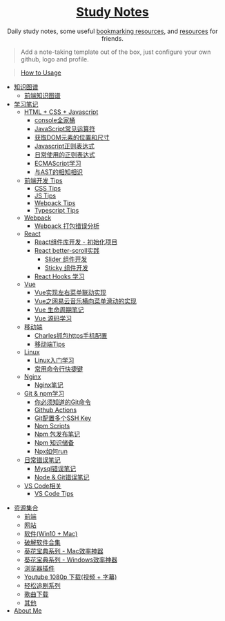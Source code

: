 <!--
 * @Author: Rain120
 * @Date: 2019-09-08 16:50:18
 * @LastEditTime: 2019-09-14 14:37:16
 -->
<h1 align="center">
  <a href="https://rain120.github.io/study-notes">Study Notes</a>
</h1>

<div align="center">
Daily study notes, some useful <a href="https://rain120.github.io/study-notes/#/resources">bookmarking resources</a>, and <a href="https://rain120.github.io/study-notes/#/resources">resources</a> for friends.
</div>

> Add a note-taking template out of the box, just configure your own github, logo and profile.

> [How to Usage](https://github.com/Rain120/study-notes/tree/note-template)

<!-- 学习笔记 -->

- [知识图谱](knowledge-map/guide.md)
  - [前端知识图谱](knowledge-map/fe_knowledge_map.md)
- [学习笔记](notes/guide.md)
  - [HTML + CSS + Javascript](notes/HTML-CSS-Javascript/guide.md)
    - [console全家桶](notes/HTML-CSS-Javascript/console/console-related-note.md)
    - [JavaScript常见运算符](notes/HTML-CSS-Javascript/common-operator/common-operator.md)
    - [获取DOM元素的位置和尺寸](notes/HTML-CSS-Javascript/get-dom-property/get-dom-property.md)
    - [Javascript正则表达式](notes/HTML-CSS-Javascript/regular_expression/regular_expression.md)
    - [日常使用的正则表达式](notes/HTML-CSS-Javascript/regular_expression/common_reg_exps.md)
    - [ECMAScript学习](notes/HTML-CSS-Javascript/es-study/es-guide.md)
    - [与AST的相知相识](notes/HTML-CSS-Javascript/ast/ast.md)
  - [前端开发 Tips](notes/tips/guide.md)
    - [CSS Tips](notes/tips/css-tips.md)
    - [JS Tips](notes/tips/js-tips.md)
    - [Webpack Tips](notes/tips/webpack-tips.md)
    - [Typescript Tips](notes/tips/typescript-tips.md)
  - [Webpack](notes/webpack/guide.md)
    - [Webpack 打包错误分析](notes/webpack/error-analysis/error-analysis.md)
  - [React](notes/react/guide.md)
    - [React组件库开发 - 初始化项目](notes/react/component-library/init.md)
    - [React better-scroll实践](notes/react/better-scroll/better-scroll.md)
      - [Slider 组件开发](notes/react/better-scroll/slider.md)
      - [Sticky 组件开发](notes/react/better-scroll/sticky.md)
    - [React Hooks 学习](notes/react/hooks/hooks.md)
  - [Vue](notes/vue/guide.md)
    - [Vue实现左右菜单联动实现](notes/vue/cascade-menu/cascade-menu.md)
    - [Vue之网易云音乐横向菜单滑动的实现](notes/vue/slide-menu/slide-menu.md)
    - [Vue 生命周期笔记](notes/vue/vue-lifecycle/vue-lifecycle.md)
    - [Vue 源码学习](notes/vue/code-review/code-review.md)
  - [移动端](notes/mobile/guide.md)
    - [Charles抓包https手机配置](notes/mobile/charles-https-mobile-config.md)
    - [移动端Tips](notes/mobile/mobile-tips.md)
  - [Linux](notes/linux/guide.md)
    - [Linux入门学习](notes/linux/initial.md)
    - [常用命令行快捷键](notes/linux/command-shortcut.md)
  - [Nginx](notes/nginx/guide.md)
    - [Nginx笔记](notes/nginx/nginx/note.md)
  - [Git & npm学习](notes/git-npm/guide.md)
    - [你必须知道的Git命令](notes/git-npm/you-must-know-git-commands.md)
    - [Github Actions](notes/git-npm/github-action.md)
    - [Git配置多个SSH Key](notes/git-npm/git-config-multiple-ssh.md)
    - [Npm Scripts](notes/git-npm/npm-scripts.md)
    - [Npm 包发布笔记](notes/git-npm/npm-publish.md)
    - [Npm 知识储备](notes/git-npm/npm-knowledge-reserve.md)
    - [Npx如何run](notes/git-npm/how-npx-to-run.md)
  - [日常错误笔记](notes/error-qa/guide.md)
    - [Mysql错误笔记](notes/error-qa/mysql/note-qa.md)
    - [Node & Git错误笔记](notes/error-qa/node-git/note-qa.md)
  - [VS Code相关](notes/vscode/guide.md)
    - [VS Code Tips](notes/vscode/tips.md)

<!--  资源集合 -->

- [资源集合](resources/guide.md)
  - [前端](resources/front-end.md)
  - [网站](resources/website.md)
  - [软件(Win10 + Mac)](resources/software.md)
  - [破解软件合集](resources/crack-software-collection.md)
  - [葵花宝典系列 - Mac效率神器](resources/mac-software.md)
  - [葵花宝典系列 - Windows效率神器](resources/window-software.md)
  - [浏览器插件](resources/browser-plugins.md)
  - [Youtube 1080p 下载(视频 + 字幕)](resources/youtube-download.md)
  - [轻松追剧系列](resources/shows.md)
  - [歌曲下载](resources/music-download.md)
  - [其他](resources/others.md)
- [About Me](profile/profile.md)

<!-- About Me -->
<!-- ---

- [<i class="profile-icon gh iconfont icon-github"></i>Github](https://github.com/Rain120)
- [<i class="profile-icon zh iconfont icon-zhihu"></i>知乎](https://www.zhihu.com/people/yan-yang-nian-hua-120/activities)
- [<i class="profile-icon jj iconfont icon-juejin"></i>掘金](https://juejin.im/user/57c616496be3ff00584f54db)
- [<i class="profile-icon bk iconfont icon-blog"></i>个人博客](https://rain120.github.io/)
- [<i class="profile-icon sf iconfont icon-sf"></i>SegmentFault](https://segmentfault.com/u/rainyk1/articles)
- [<i class="profile-icon csdn iconfont icon-csdn"></i>CSDN](https://blog.csdn.net/ZC_XY) -->

